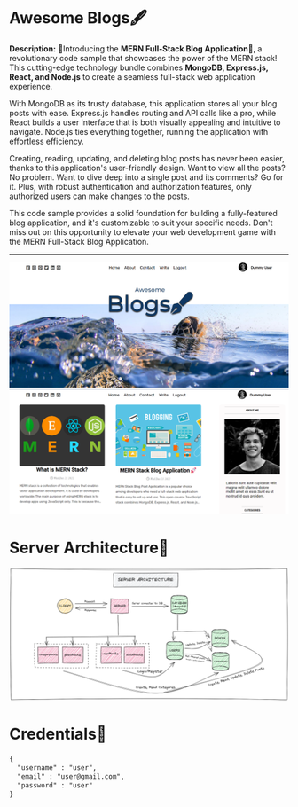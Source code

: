 # Awesome Blogs🖋️

**Description:** 📄Introducing the **MERN Full-Stack Blog Application📝**, a revolutionary code sample that showcases the power of the MERN stack! This cutting-edge technology bundle combines **MongoDB, Express.js, React, and Node.js** to create a seamless full-stack web application experience.

With MongoDB as its trusty database, this application stores all your blog posts with ease. Express.js handles routing and API calls like a pro, while React builds a user interface that is both visually appealing and intuitive to navigate. Node.js ties everything together, running the application with effortless efficiency.

Creating, reading, updating, and deleting blog posts has never been easier, thanks to this application's user-friendly design. Want to view all the posts? No problem. Want to dive deep into a single post and its comments? Go for it. Plus, with robust authentication and authorization features, only authorized users can make changes to the posts.

This code sample provides a solid foundation for building a fully-featured blog application, and it's customizable to suit your specific needs. Don't miss out on this opportunity to elevate your web development game with the MERN Full-Stack Blog Application.

<hr/>
<img src="https://github.com/bhavesh1129/Awesome-Blogs/blob/master/client/src/Home%20Preview.png" alt="Home Preview Img" />
<img src="https://github.com/bhavesh1129/Awesome-Blogs/blob/master/client/src/Preview.png" alt="Preview Img" />

# Server Architecture🎯
<img src="https://github.com/bhavesh1129/Awesome-Blogs/blob/master/server/Server%20Architecture.png" alt="Server Architecture Img" />

# Credentials🔐
```
{
  "username" : "user",
  "email" : "user@gmail.com",
  "password" : "user"
}
```
